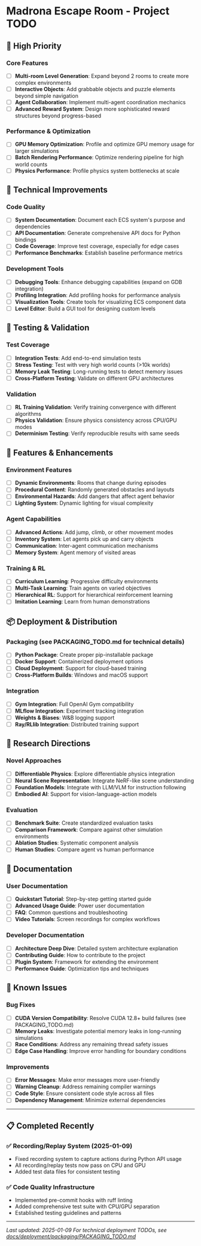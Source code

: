 # Madrona Escape Room - Project TODO

## 🎯 High Priority

### Core Features
- [ ] **Multi-room Level Generation**: Expand beyond 2 rooms to create more complex environments
- [ ] **Interactive Objects**: Add grabbable objects and puzzle elements beyond simple navigation
- [ ] **Agent Collaboration**: Implement multi-agent coordination mechanics
- [ ] **Advanced Reward System**: Design more sophisticated reward structures beyond progress-based

### Performance & Optimization  
- [ ] **GPU Memory Optimization**: Profile and optimize GPU memory usage for larger simulations
- [ ] **Batch Rendering Performance**: Optimize rendering pipeline for high world counts
- [ ] **Physics Performance**: Profile physics system bottlenecks at scale

## 🔧 Technical Improvements

### Code Quality
- [ ] **System Documentation**: Document each ECS system's purpose and dependencies
- [ ] **API Documentation**: Generate comprehensive API docs for Python bindings
- [ ] **Code Coverage**: Improve test coverage, especially for edge cases
- [ ] **Performance Benchmarks**: Establish baseline performance metrics

### Development Tools
- [ ] **Debugging Tools**: Enhance debugging capabilities (expand on GDB integration)
- [ ] **Profiling Integration**: Add profiling hooks for performance analysis
- [ ] **Visualization Tools**: Create tools for visualizing ECS component data
- [ ] **Level Editor**: Build a GUI tool for designing custom levels

## 🧪 Testing & Validation

### Test Coverage
- [ ] **Integration Tests**: Add end-to-end simulation tests
- [ ] **Stress Testing**: Test with very high world counts (>10k worlds)
- [ ] **Memory Leak Testing**: Long-running tests to detect memory issues
- [ ] **Cross-Platform Testing**: Validate on different GPU architectures

### Validation
- [ ] **RL Training Validation**: Verify training convergence with different algorithms
- [ ] **Physics Validation**: Ensure physics consistency across CPU/GPU modes
- [ ] **Determinism Testing**: Verify reproducible results with same seeds

## 🚀 Features & Enhancements

### Environment Features
- [ ] **Dynamic Environments**: Rooms that change during episodes
- [ ] **Procedural Content**: Randomly generated obstacles and layouts
- [ ] **Environmental Hazards**: Add dangers that affect agent behavior
- [ ] **Lighting System**: Dynamic lighting for visual complexity

### Agent Capabilities
- [ ] **Advanced Actions**: Add jump, climb, or other movement modes
- [ ] **Inventory System**: Let agents pick up and carry objects
- [ ] **Communication**: Inter-agent communication mechanisms
- [ ] **Memory System**: Agent memory of visited areas

### Training & RL
- [ ] **Curriculum Learning**: Progressive difficulty environments
- [ ] **Multi-Task Learning**: Train agents on varied objectives
- [ ] **Hierarchical RL**: Support for hierarchical reinforcement learning
- [ ] **Imitation Learning**: Learn from human demonstrations

## 📦 Deployment & Distribution

### Packaging (see PACKAGING_TODO.md for technical details)
- [ ] **Python Package**: Create proper pip-installable package
- [ ] **Docker Support**: Containerized deployment options
- [ ] **Cloud Deployment**: Support for cloud-based training
- [ ] **Cross-Platform Builds**: Windows and macOS support

### Integration
- [ ] **Gym Integration**: Full OpenAI Gym compatibility
- [ ] **MLflow Integration**: Experiment tracking integration
- [ ] **Weights & Biases**: W&B logging support
- [ ] **Ray/RLlib Integration**: Distributed training support

## 🔬 Research Directions

### Novel Approaches
- [ ] **Differentiable Physics**: Explore differentiable physics integration
- [ ] **Neural Scene Representation**: Integrate NeRF-like scene understanding
- [ ] **Foundation Models**: Integrate with LLM/VLM for instruction following
- [ ] **Embodied AI**: Support for vision-language-action models

### Evaluation
- [ ] **Benchmark Suite**: Create standardized evaluation tasks
- [ ] **Comparison Framework**: Compare against other simulation environments
- [ ] **Ablation Studies**: Systematic component analysis
- [ ] **Human Studies**: Compare agent vs human performance

## 📝 Documentation

### User Documentation
- [ ] **Quickstart Tutorial**: Step-by-step getting started guide
- [ ] **Advanced Usage Guide**: Power user documentation
- [ ] **FAQ**: Common questions and troubleshooting
- [ ] **Video Tutorials**: Screen recordings for complex workflows

### Developer Documentation
- [ ] **Architecture Deep Dive**: Detailed system architecture explanation
- [ ] **Contributing Guide**: How to contribute to the project
- [ ] **Plugin System**: Framework for extending the environment
- [ ] **Performance Guide**: Optimization tips and techniques

## 🐛 Known Issues

### Bug Fixes
- [ ] **CUDA Version Compatibility**: Resolve CUDA 12.8+ build failures (see PACKAGING_TODO.md)
- [ ] **Memory Leaks**: Investigate potential memory leaks in long-running simulations
- [ ] **Race Conditions**: Address any remaining thread safety issues
- [ ] **Edge Case Handling**: Improve error handling for boundary conditions

### Improvements
- [ ] **Error Messages**: Make error messages more user-friendly
- [ ] **Warning Cleanup**: Address remaining compiler warnings
- [ ] **Code Style**: Ensure consistent code style across all files
- [ ] **Dependency Management**: Minimize external dependencies

---

## 📋 Completed Recently

### ✅ Recording/Replay System (2025-01-09)
- Fixed recording system to capture actions during Python API usage
- All recording/replay tests now pass on CPU and GPU
- Added test data files for consistent testing

### ✅ Code Quality Infrastructure
- Implemented pre-commit hooks with ruff linting
- Added comprehensive test suite with CPU/GPU separation
- Established testing guidelines and patterns

---

*Last updated: 2025-01-09*
*For technical deployment TODOs, see [docs/deployment/packaging/PACKAGING_TODO.md](docs/deployment/packaging/PACKAGING_TODO.md)*